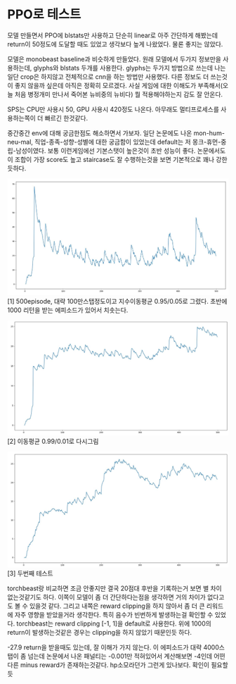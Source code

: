 # PPO로 테스트

모델 만들면서 PPO에 blstats만 사용하고 단순히 linear로 아주 간단하게 해봤는데 return이 50정도에 도달할 때도 있었고 생각보다 높게 나왔었다. 물론 좋지는 않았다.

모델은 monobeast baseline과 비슷하게 만들었다. 원래 모델에서 두가지 정보만을 사용하는데, glyphs와 blstats 두개를 사용한다. glyphs는 두가지 방법으로 쓰는데 나는 일단 crop은 하지않고 전체적으로 cnn을 하는 방법만 사용했다. 다른 정보도 더 쓰는것이 좋지 않을까 싶은데 아직은 정확히 모르겠다. 사실 게임에 대한 이해도가 부족해서(오늘 처음 병정개미 만나서 죽어본 뉴비중의 뉴비다) 뭘 적용해야하는지 감도 잘 안온다.

SPS는 CPU만 사용시 50, GPU 사용시 420정도 나온다. 아무래도 멀티프로세스를 사용하는쪽이 더 빠르긴 한것같다. 

중간중간 env에 대해 궁금한점도 해소하면서 가보자. 일단 논문에도 나온 mon-hum-neu-mal, 직업-종족-성향-성별에 대한 궁금함이 있었는데 default는 저 몽크-휴먼-중립-남성이였다. 보통 이런게임에선 기본스탯이 높은것이 초반 성능이 좋다. 논문에서도 이 조합이 가장 score도 높고 staircase도 잘 수행하는것을 보면 기본적으로 꽤나 강한듯하다.

![asdf](./test1.JPG)
[1] 500episode, 대략 100만스탭정도이고 지수이동평균 0.95/0.05로 그렸다. 초반에 1000 리턴을 받는 에피소드가 있어서 치솟는다.

![asdf](./test2.JPG)
[2] 이동평균 0.99/0.01로 다시그림

![asdf](./test3.JPG)
[3] 두번째 테스트

torchbeast랑 비교하면 조금 안좋지만 결국 20점대 후반을 기록하는거 보면 별 차이 없는것같기도 하다. 이쪽이 모델이 좀 더 간단하다는점을 생각하면 거의 차이가 없다고도 볼 수 있을것 같다. 그리고 내쪽은 reward clipping을 하지 않아서 좀 더 큰 리워드에 자주 영향을 받았을거라 생각한다. 특히 음수가 빈번하게 발생하는걸 확인할 수 있었다. torchbeast는 reward clipping [-1, 1]을 default로 사용한다. 위에 1000의 return이 발생하는것같은 경우는 clipping을 하지 않았기 때문인듯 하다.

-27.9 return을 받을때도 있는데, 잘 이해가 가지 않는다. 이 에피소드가 대략 4000스탭이 좀 넘는데 논문에서 나온 패널티는 -0.001만 적혀있어서 계산해보면 -4인데 어떤 다른 minus reward가 존재하는것같다. hp소모라던가 그런게 있나보다. 확인이 필요할듯

